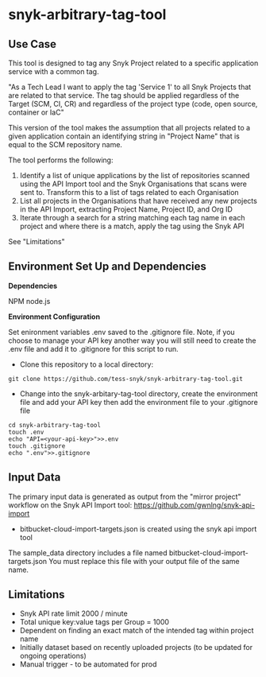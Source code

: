 # snyk-arbitrary-tag-tool

## Use Case

This tool is designed to tag any Snyk Project related to a specific application service with a common tag.

"As a Tech Lead I want to apply the tag 'Service 1' to all Snyk Projects that are related to that service. The tag should be applied regardless of the Target (SCM, CI, CR) and regardless of the project type (code, open source, container or IaC"

This version of the tool makes the assumption that all projects related to a given application contain an identifying string in "Project Name" that is equal to the SCM repository name.

The tool performs the following:

1. Identify a list of unique applications by the list of repositories scanned using the API Import tool and the Snyk Organisations that scans were sent to. Transform this to a list of tags related to each Organisation
2. List all projects in the Organisations that have received any new projects in the API Import, extracting Project Name, Project ID, and Org ID
3. Iterate through a search for a string matching each tag name in each project and where there is a match, apply the tag using the Snyk API

See "Limitations"

## Environment Set Up and Dependencies

**Dependencies**

NPM
node.js

**Environment Configuration**

Set enironment variables .env saved to the .gitignore file. Note, if you choose to manage your API key another way you will still need to create the .env file and add it to .gitignore for this script to run.

* Clone this repository to a local directory:

```shell
git clone https://github.com/tess-snyk/snyk-arbitrary-tag-tool.git
```
* Change into the snyk-arbitary-tag-tool directory, create the environment file and add your API key then add the environment file to your .gitignore file

```shell
cd snyk-arbitrary-tag-tool
touch .env
echo "API=<your-api-key>">>.env
touch .gitignore
echo ".env">>.gitignore
```

## Input Data

The primary input data is generated as output from the "mirror project" workflow on the Snyk API Import tool: https://github.com/gwnlng/snyk-api-import

* bitbucket-cloud-import-targets.json is created using the snyk api import tool

The sample_data directory includes a file named bitbucket-cloud-import-targets.json You must replace this file with your output file of the same name.

## Limitations

* Snyk API rate limit 2000 / minute
* Total unique key:value tags per Group = 1000
* Dependent on finding an exact match of the intended tag within project name
* Initially dataset based on recently uploaded projects (to be updated for ongoing operations)
* Manual trigger - to be automated for prod
